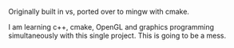 Originally built in vs, ported over to 
mingw with cmake.

I am learning c++, cmake, OpenGL and graphics
programming simultaneously with this single 
project. This is going to be a mess.